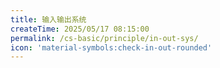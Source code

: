 ```yaml
---
title: 输入输出系统
createTime: 2025/05/17 08:15:00
permalink: /cs-basic/principle/in-out-sys/
icon: 'material-symbols:check-in-out-rounded'
---
```

